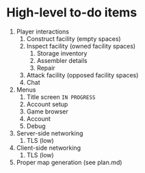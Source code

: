 # High-level to-do items

1. Player interactions
	1. Construct facility (empty spaces)
	1. Inspect facility (owned facility spaces)
		1. Storage inventory
		1. Assembler details
		1. Repair
	1. Attack facility (opposed facility spaces)
	1. Chat
1. Menus
   1. Title screen `IN PROGRESS`
   1. Account setup
   1. Game browser
   1. Account
   1. Debug
1. Server-side networking
    1. TLS (low)
1. Client-side networking
    1. TLS (low)
1. Proper map generation (see plan.md)
